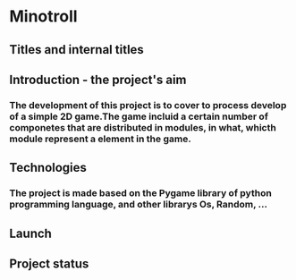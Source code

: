 # Minotroll


## Titles and internal titles
## Introduction - the project's aim
### The development of this project is to cover to process develop of a simple 2D game.The game incluid a certain number of componetes that are distributed in modules, in what, whicth module represent a element in the game.

## Technologies
### The project is made based on the Pygame library of python programming language, and other librarys Os, Random, ...

## Launch
## Project status
